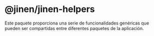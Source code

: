 # @jinen/jinen-helpers

Este paquete proporciona una serie de funcionalidades genéricas que pueden ser compartidas entre diferentes paquetes de la aplicación.
